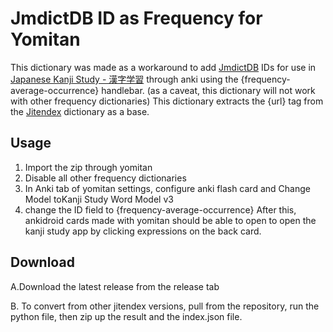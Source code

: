 # JmdictDB ID as Frequency for Yomitan

This dictionary was made as a workaround to add [JmdictDB](https://www.edrdg.org/jmdictdb/index.html) IDs for use in [Japanese Kanji Study - 漢字学習](https://play.google.com/store/apps/details?id=com.mindtwisted.kanjistudy&hl=en_SG/) through anki using the {frequency-average-occurrence} handlebar.
(as a caveat, this dictionary will not work with other frequency dictionaries)
This dictionary extracts the {url} tag from the [Jitendex](https://github.com/stephenmk/Jitendex) dictionary as a base. 

## Usage
1. Import the zip through yomitan
2. Disable all other frequency dictionaries 
3. In Anki tab of yomitan settings, configure anki flash card and Change Model toKanji Study Word Model v3
4. change the ID field to {frequency-average-occurrence}
After this, ankidroid cards made with yomitan should be able to open to open the kanji study app by clicking expressions on the back card.
## Download
A.Download the latest release from the release tab

B. To convert from other jitendex versions, pull from the repository, run the python file, then zip up the result and the index.json file.

